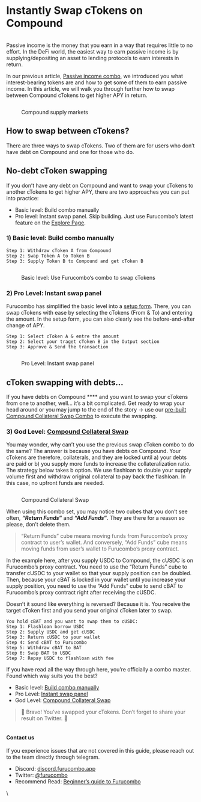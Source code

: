 # Instantly Swap cTokens on Compound

<figure><img src="https://cdn-images-1.medium.com/max/1440/1*xFGjLBVNOh7TN0p7aTj1Hw.png" alt=""><figcaption></figcaption></figure>

Passive income is the money that you earn in a way that requires little to no effort. In the DeFi world, the easiest way to earn passive income is by supplying/depositing an asset to lending protocols to earn interests in return.

In our previous article, [Passive income combo](https://medium.com/furucombo/tutorial-passive-income-combo-part-1-662a1a0d98f3), we introduced you what interest-bearing tokens are and how to get some of them to earn passive income. In this article, we will walk you through further how to swap between Compound cTokens to get higher APY in return.

<figure><img src="https://cdn-images-1.medium.com/max/1440/1*JM8PtcHBI7W3Vnf5P5NpIQ.png" alt=""><figcaption><p>Compound supply markets</p></figcaption></figure>

## How to swap between cTokens?

There are three ways to swap cTokens. Two of them are for users who don’t have debt on Compound and one for those who do.

## **No-debt cToken swapping**

If you don’t have any debt on Compound and want to swap your cTokens to another cTokens to get higher APY, there are two approaches you can put into practice:

* Basic level: Build combo manually
* Pro level: Instant swap panel. Skip building. Just use Furucombo’s latest feature on the [Explore Page](https://furucombo.app/explore/combo\_compound\_00001).

### **1) Basic level: Build combo manually**

```
Step 1: Withdraw cToken A from Compound
Step 2: Swap Token A to Token B
Step 3: Supply Token B to Compound and get cToken B
```

<figure><img src="https://cdn-images-1.medium.com/max/1440/1*U5SfOrJosbewoviDQtBd9g.png" alt=""><figcaption><p>Basic level: Use Furucombo‘s combo to swap cTokens</p></figcaption></figure>

### **2) Pro Level: Instant swap panel**

Furucombo has simplified the basic level into a [setup form](https://go.furucombo.app/Qvf8O). There, you can swap cTokens with ease by selecting the cTokens (From & To) and entering the amount. In the setup form, you can also clearly see the before-and-after change of APY.

```
Step 1: Select cToken A & entre the amount
Step 2: Select your traget cToken B in the Output section
Step 3: Approve & Send the transaction
```

<figure><img src="https://cdn-images-1.medium.com/max/1440/1*E1t6Cke-isPnev-mk-_adA.png" alt=""><figcaption><p>Pro Level: Instant swap panel</p></figcaption></figure>

## **cToken swapping with debts…**

If you have debts on Compound **** and you want to swap your cTokens from one to another, well… it’s a bit complicated. Get ready to wrap your head around or you may jump to the end of the story → use our [pre-built Compound Collateral Swap Combo](https://furucombo.app/combo/bti7tdi6bifc72uvqpeg?refreshPrice=1) to execute the swapping.

### **3) God Level:** [**Compound Collateral Swap**](https://furucombo.app/combo/bti7tdi6bifc72uvqpeg?refreshPrice=1)

You may wonder, why can’t you use the previous swap cToken combo to do the same? The answer is because you have debts on Compound. Your cTokens are therefore, collaterals, and they are locked until a) your debts are paid or b) you supply more funds to increase the collateralization ratio. The strategy below takes b option. We use flashloan to double your supply volume first and withdraw original collateral to pay back the flashloan. In this case, no upfront funds are needed.

<figure><img src="https://cdn-images-1.medium.com/max/1440/1*vQA2KaaFdfsOSkbU-op68w.png" alt=""><figcaption><p>Compound Collateral Swap</p></figcaption></figure>

When using this combo set, you may notice two cubes that you don’t see often, _**“Return Funds**_**”** and _**“Add Funds**_**”**. They are there for a reason so please, don’t delete them.

> “Return Funds” cube means moving funds from Furucombo’s proxy contract to user’s wallet. And conversely, “Add Funds” cube means moving funds from user’s wallet to Furucombo’s proxy contract.

In the example here, after you supply USDC to Compound, the cUSDC is on Furucombo’s proxy contract. You need to use the “Return Funds” cube to transfer cUSDC to your wallet so that your supply position can be doubled. Then, because your cBAT is locked in your wallet until you increase your supply position, you need to use the “Add Funds” cube to send cBAT to Furucombo’s proxy contract right after receiving the cUSDC.

Doesn’t it sound like everything is reversed? Because it is. You receive the target cToken first and you send your original cToken later to swap.

```
You hold cBAT and you want to swap them to cUSDC:
Step 1: Flashloan borrow USDC
Step 2: Supply USDC and get cUSDC
Step 3: Return cUSDC to your wallet
Step 4: Send cBAT to Furucombo
Step 5: Withdraw cBAT to BAT 
Step 6: Swap BAT to USDC
Step 7: Repay USDC to flashloan with fee

```

If you have read all the way through here, you’re officially a combo master. Found which way suits you the best?

* Basic level: [Build combo manually](http://furucombo.app/combo)
* Pro Level: [Instant swap panel](https://go.furucombo.app/Qvf8O)
* God Level: [Compound Collateral Swap](https://furucombo.app/combo/bti7tdi6bifc72uvqpeg?refreshPrice=1)

> 🎉 Bravo! You’ve swapped your cTokens. Don’t forget to share your result on Twitter. 🎉

<figure><img src="https://cdn-images-1.medium.com/max/1440/1*rqJS5Y9tPGUFZxCzib5qbg.gif" alt=""><figcaption></figcaption></figure>

#### Contact us

If you experience issues that are not covered in this guide, please reach out to the team directly through telegram.

* Discord: [discord.furucombo.app](https://discord.furucombo.app/)
* Twitter: [@furucombo](https://twitter.com/furucombo)
* Recommend Read: [Beginner’s guide to Furucombo](https://medium.com/furucombo/beginners-guide-to-furucombo-747862e7ef55)

\
